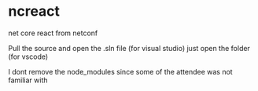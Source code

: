 # ncreact
net core react from netconf

Pull the source and open the .sln file (for visual studio)
just open the folder (for vscode)

I dont remove the node_modules since some of the attendee was not familiar with


